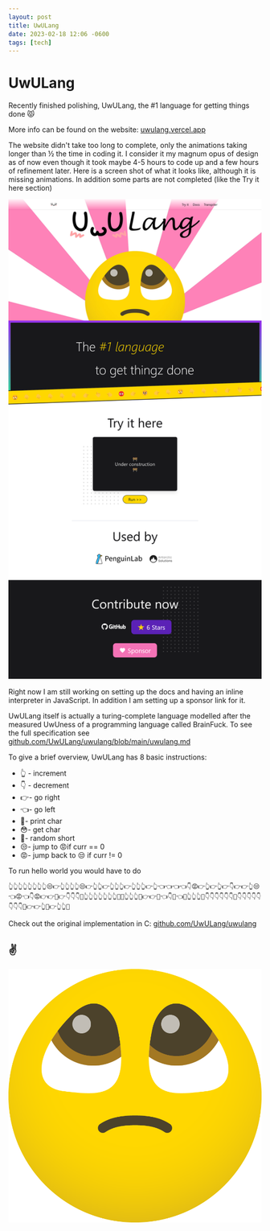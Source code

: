 ```yaml
---
layout: post
title: UwULang
date: 2023-02-18 12:06 -0600
tags: [tech]
---
```

# UwULang

Recently finished polishing, UwULang, the \#1 language for getting things done 😾
 
More info can be found on the website: [uwulang.vercel.app](https://uwulang.vercel.app/)

The website didn't take too long to complete, only the animations taking longer than ½ the time in coding it. I consider it my magnum opus of design as of now even though it took maybe 4-5 hours to code up and a few hours of refinement later. Here is a screen shot of what it looks like, although it is missing animations. In addition some parts are not completed (like the Try it here section)

[![screenshot](../assets/img/other/uwulang.png)](https://uwulang.vercel.app/)

Right now I am still working on setting up the docs and having an inline interpreter in JavaScript. In addition I am setting up a sponsor link for it. 

UwULang itself is actually a turing-complete language modelled after the measured UwUness of a programming language called BrainFuck. To see the full specification see [github.com/UwULang/uwulang/blob/main/uwulang.md](https://github.com/UwULang/uwulang/blob/main/uwulang.md#uwulang-specification) 

To give a brief overview, UwULang has 8 basic instructions:

* 👆 \- increment
* 👇 \- decrement
* 👉\- go right
* 👈\- go left
* 🥺\- print char
* 😳\- get char
* 🥴\- random short
* 😒\- jump to 😡if curr == 0
* 😡\- jump back to 😒 if curr != 0

To run hello world you would have to do

```uwu
👆👆👆👆👆👆👆👆😒👉👆👆👆👆😒👉👆👆👉👆👆👆👉👆👆👆👉👆👈👈👈👈👇😡👉👆👉👆👉👇👉👉👆😒👈😡👈👇😡👉👉🥺👉👇👇👇🥺👆👆👆👆👆👆👆🥺🥺👆👆👆🥺👉👉🥺👈👇🥺👈🥺👆👆👆🥺👇👇👇👇👇👇🥺👇👇👇👇👇👇👇👇🥺👉👉👆🥺👉👆👆🥺
```

Check out the original implementation in C: [github.com/UwULang/uwulang](https://github.com/UwULang/uwulang)

## ✌️

![plead](../assets/img/art/plead.png)